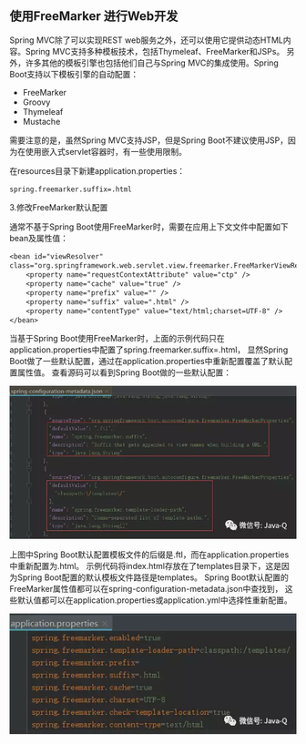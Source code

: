 ## 使用FreeMarker 进行Web开发

Spring MVC除了可以实现REST web服务之外，还可以使用它提供动态HTML内容。Spring MVC支持多种模板技术，包括Thymeleaf、FreeMarker和JSPs。
另外，许多其他的模板引擎也包括他们自己与Spring MVC的集成使用。Spring Boot支持以下模板引擎的自动配置：
* FreeMarker
* Groovy
* Thymeleaf
* Mustache

需要注意的是，虽然Spring MVC支持JSP，但是Spring Boot不建议使用JSP，因为在使用嵌入式servlet容器时，有一些使用限制。


在resources目录下新建application.properties：
```
spring.freemarker.suffix=.html
```

3.修改FreeMarker默认配置

通常不基于Spring Boot使用FreeMarker时，需要在应用上下文文件中配置如下bean及属性值：
```
<bean id="viewResolver" class="org.springframework.web.servlet.view.freemarker.FreeMarkerViewResolver">
    <property name="requestContextAttribute" value="ctp" />
    <property name="cache" value="true" />
    <property name="prefix" value="" />
    <property name="suffix" value=".html" />
    <property name="contentType" value="text/html;charset=UTF-8" />
</bean>
```

当基于Spring Boot使用FreeMarker时，上面的示例代码只在application.properties中配置了spring.freemarker.suffix=.html，
显然Spring Boot做了一些默认配置，通过在application.properties中重新配置覆盖了默认配置属性值。
查看源码可以看到Spring Boot做的一些默认配置： 

![FreeMarker的默认配置](src/main/resources/static/641.png)

上图中Spring Boot默认配置模板文件的后缀是.ftl，而在application.properties中重新配置为.html。
示例代码将index.html存放在了templates目录下，这是因为Spring Boot配置的默认模板文件路径是templates。
Spring Boot默认配置的FreeMarker属性值都可以在spring-configuration-metadata.json中查找到，
这些默认值都可以在application.properties或application.yml中选择性重新配置。

![通过properties文件配置FreeMarker](src/main/resources/static/640.png)

